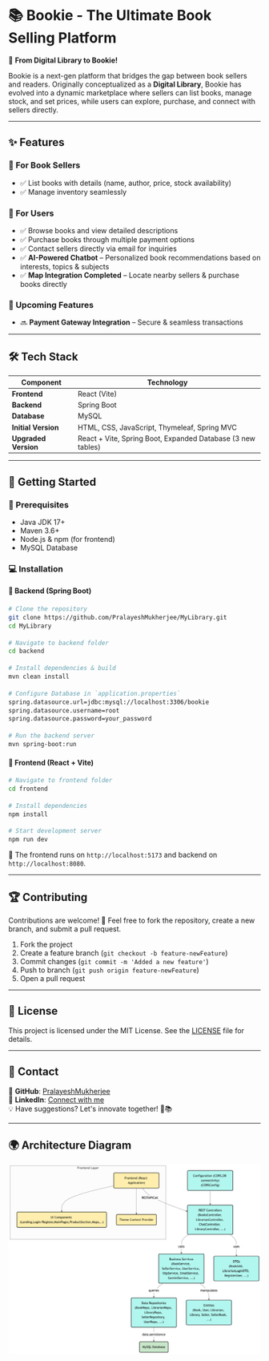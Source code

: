 # 📚 Bookie - The Ultimate Book Selling Platform

🚀 **From Digital Library to Bookie!**

Bookie is a next-gen platform that bridges the gap between book sellers and readers. Originally conceptualized as a **Digital Library**, Bookie has evolved into a dynamic marketplace where sellers can list books, manage stock, and set prices, while users can explore, purchase, and connect with sellers directly.

---

## ✨ Features

### 🔹 For Book Sellers
- ✅ List books with details (name, author, price, stock availability)
- ✅ Manage inventory seamlessly

### 🔹 For Users
- ✅ Browse books and view detailed descriptions
- ✅ Purchase books through multiple payment options
- ✅ Contact sellers directly via email for inquiries
- ✅ **AI-Powered Chatbot** – Personalized book recommendations based on interests, topics & subjects
- ✅ **Map Integration Completed** – Locate nearby sellers & purchase books directly

### 🚀 Upcoming Features
- 🔜 **Payment Gateway Integration** – Secure & seamless transactions

---

## 🛠 Tech Stack

| Component  | Technology |
|------------|------------|
| **Frontend**  | React (Vite) |
| **Backend**  | Spring Boot |
| **Database**  | MySQL |
| **Initial Version**  | HTML, CSS, JavaScript, Thymeleaf, Spring MVC |
| **Upgraded Version**  | React + Vite, Spring Boot, Expanded Database (3 new tables) |

---

## 🚀 Getting Started

### 🔧 Prerequisites
- Java JDK 17+
- Maven 3.6+
- Node.js & npm (for frontend)
- MySQL Database

### 💻 Installation

#### 🔹 Backend (Spring Boot)
```bash
# Clone the repository
git clone https://github.com/PralayeshMukherjee/MyLibrary.git
cd MyLibrary

# Navigate to backend folder
cd backend

# Install dependencies & build
mvn clean install

# Configure Database in `application.properties`
spring.datasource.url=jdbc:mysql://localhost:3306/bookie
spring.datasource.username=root
spring.datasource.password=your_password

# Run the backend server
mvn spring-boot:run
```

#### 🔹 Frontend (React + Vite)
```bash
# Navigate to frontend folder
cd frontend

# Install dependencies
npm install

# Start development server
npm run dev
```

📌 The frontend runs on `http://localhost:5173` and backend on `http://localhost:8080`.

---

## 🏆 Contributing

Contributions are welcome! 🎉 Feel free to fork the repository, create a new branch, and submit a pull request.

1. Fork the project
2. Create a feature branch (`git checkout -b feature-newFeature`)
3. Commit changes (`git commit -m 'Added a new feature'`)
4. Push to branch (`git push origin feature-newFeature`)
5. Open a pull request

---

## 📝 License
This project is licensed under the MIT License. See the [LICENSE](LICENSE) file for details.

---

## 📩 Contact
🔗 **GitHub**: [PralayeshMukherjee](https://github.com/PralayeshMukherjee)  
🔗 **LinkedIn**: [Connect with me](https://www.linkedin.com/in/pralayesh-mukherjee-756a8b276/)  
💡 Have suggestions? Let's innovate together! 🚀📚

---

## 🌍 Architecture Diagram

![Bookie Architecture](diagram.png)

